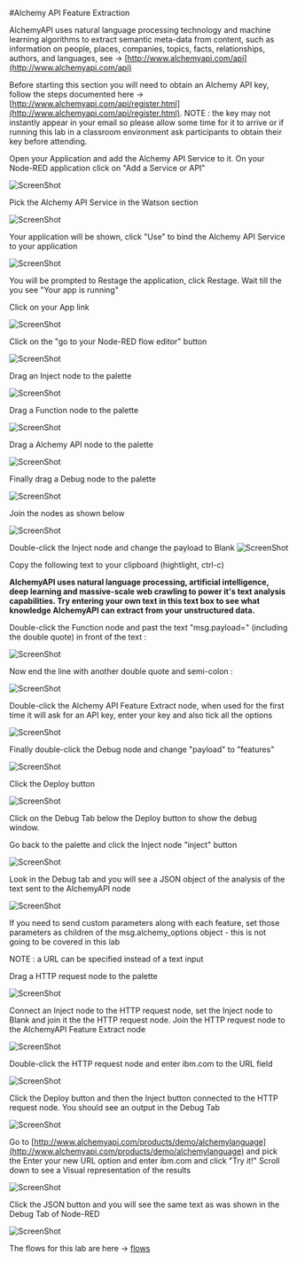 #Alchemy API Feature Extraction

AlchemyAPI uses natural language processing technology and machine learning algorithms to extract semantic meta-data from content, such as information on people, places, companies, topics, facts, relationships, authors, and languages, see -> [http://www.alchemyapi.com/api](http://www.alchemyapi.com/api)

Before starting this section you will need to obtain an Alchemy API key, follow the steps documented here -> [http://www.alchemyapi.com/api/register.html](http://www.alchemyapi.com/api/register.html).  NOTE : the key may not instantly appear in your email so please allow some time for it to arrive or if running this lab in a classroom environment ask participants to obtain their key before attending.

Open your Application and add the Alchemy API Service to it.  On your Node-RED application click on "Add a Service or API"

![ScreenShot](images/fe_add_service.png)

Pick the Alchemy API Service in the Watson section

![ScreenShot](images/fe_service.png)

Your application will be shown, click "Use" to bind the Alchemy API Service to your application

![ScreenShot](images/fe_add_service_use.png)

You will be prompted to Restage the application, click Restage.  Wait till the you see "Your app is running"

Click on your App link

![ScreenShot](images/fe_app_link.png)

Click on the "go to your Node-RED flow editor" button

![ScreenShot](images/fe_go_to_node_red_flow_editor.png)

Drag an Inject node to the palette

![ScreenShot](images/fe_inject_node.png)

Drag a Function node to the palette

![ScreenShot](images/fe_function_node.png)

Drag a Alchemy API node to the palette

![ScreenShot](images/fe_node.png)

Finally drag a Debug node to the palette

![ScreenShot](images/fe_debug_node.png)

Join the nodes as shown below

![ScreenShot](images/fe_join_nodes.png)

Double-click the Inject node and change the payload to Blank
![ScreenShot](images/fe_inject_blank.png)

Copy the following text to your clipboard (hightlight, ctrl-c)

**AlchemyAPI uses natural language processing, artificial intelligence, deep learning and massive-scale web crawling to power it's text analysis capabilities. Try entering your own text in this text box to see what knowledge AlchemyAPI can extract from your unstructured data.**

Double-click the Function node and past the text "msg.payload=" (including the double quote) in front of the text :

![ScreenShot](images/fe_function_text_front.png)

Now end the line with another double quote and semi-colon :

![ScreenShot](images/fe_function_text_end_semicolon.png)

Double-click the Alchemy API Feature Extract node, when used for the first time it will ask for an API key, enter your key and also tick all the options

![ScreenShot](images/fe_node_tick_all.png)

Finally double-click the Debug node and change "payload" to "features"

![ScreenShot](images/fe_debug_node_change.png)

Click the Deploy button

![ScreenShot](images/fe_deploy.png)
 
Click on the Debug Tab below the Deploy button to show the debug window.

Go back to the palette and click the Inject node "inject" button 

![ScreenShot](images/fe_inject_button.png)

Look in the Debug tab and you will see a JSON object of the analysis of the text sent to the AlchemyAPI node

![ScreenShot](images/fe_debug_result.png)

If you need to send custom parameters along with each feature, set those parameters as children of the msg.alchemy_options object - this is not going to be covered in this lab

NOTE : a URL can be specified instead of a text input 

Drag a HTTP request node to the palette

![ScreenShot](images/fe_http_req.png)

Connect an Inject node to the HTTP request node, set the Inject node to Blank and join it the the HTTP request node.  Join the HTTP request node to the AlchemyAPI Feature Extract node

![ScreenShot](images/fe_http_join.png)

Double-click the HTTP request node and enter ibm.com to the URL field

![ScreenShot](images/fe_http_url.png)

Click the Deploy button and then the Inject button connected to the HTTP request node.  You should see an output in the Debug Tab

![ScreenShot](images/fe_node_ibm_url.png)

Go to [http://www.alchemyapi.com/products/demo/alchemylanguage](http://www.alchemyapi.com/products/demo/alchemylanguage) and pick the Enter your new URL option and enter ibm.com and click "Try it!"   Scroll down to see a Visual representation of the results

![ScreenShot](images/fe_alchemy_web_demo_own_url.png)

Click the JSON button and you will see the same text as was shown in the Debug Tab of Node-RED

![ScreenShot](images/fe_alchemy_web_demo_own_url_json.png)

The flows for this lab are here -> [flows](lab_alchemy_api_feature_extraction_flows.json)
